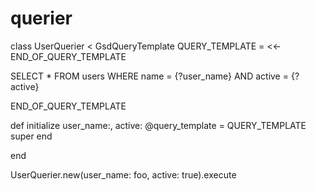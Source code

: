 # querier

class UserQuerier < GsdQueryTemplate
    QUERY_TEMPLATE = <<-END_OF_QUERY_TEMPLATE

SELECT
  *
FROM
  users
WHERE
  name = {?user_name}
  AND active = {?active}

  END_OF_QUERY_TEMPLATE

  def initialize user_name:, active:
    @query_template = QUERY_TEMPLATE
    super
  end

end

UserQuerier.new(user_name: foo, active: true).execute